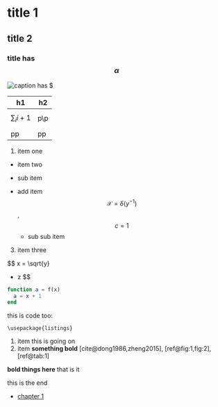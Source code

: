 <!-- latex
\documentclass{book}
\usepackage{graphicx}
\begin{document}
-->
# title 1
## title 2
### title has $$\alpha$$

<!-- set float="ht" width="0.8" label="fig:1" -->
![caption has $](img.png)

<!-- set caption="表格1 has % and $$\beta$$" columns="cc" float="ht" label="tab:1" -->
|h1|h2|
|--|--|
|$$\sum_i i+1$$|p\\p|
|pp|pp|
 1. item one
 *  item two
   - sub item
   + add item $$\mathcal{X}=\delta(y^{-1})$$, $$c=1$$
     * sub sub item
 3. item three

<!-- set label="equ:1" -->
$$
x = \sqrt{y}
+ z
$$

<!-- set caption="title of listing" -->
```matlab
function a = f(x)
  a = x + 1
end
```

this is code too:
```
\usepackage{listings}
```

1. item
this is going on
2. item **something bold** [cite@dong1986,zheng2015], [ref@fig:1,fig:2], [ref@tab:1]

**bold things here** that is it

this is the end
* [chapter 1](chapter1.md)

<!-- latex
\end{document}
-->
